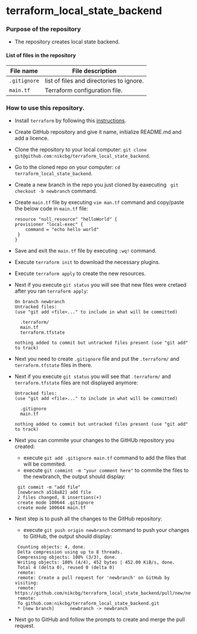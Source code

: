 # terraform_local_state_backend

### Purpose of the repository 
- The repository creates local state backend.

#### List of files in the repository

File name                            | File description 
------------------------------------ | --------------------------------------------------------------
`.gitignore` | list of files and directories to ignore.
`main.tf` | Terraform configuration file. 

### How to use this repository. 
- Install `terraform` by following this [instructions](https://www.terraform.io/intro/getting-started/install.html).
- Create GitHub repository and give it name, initialize README.md and add a licence. 
- Clone the repository to your local computer: `git clone git@github.com:nikcbg/terraform_local_state_backend`.
- Go to the cloned repo on your computer: `cd terraform_local_state_backend`.
- Create a new branch in the repo you just cloned by eaxecuting ` git checkout -b newbranch` command.
- Create `main.tf` file by executing `vim man.tf` command and copy/paste the below code in `main.tf` file:

    ```
    resource "null_resource" "helloWorld" {
    provisioner "local-exec" {
        command = "echo hello world"
     }
   }
    ```

- Save and exit the `main.tf` file by executing `:wq!` command.
- Execute `terraform init` to download the necessary plugins.
- Execute `terraform apply` to create the new resources. 
- Next if you execute `git status` you will see that new files were cretaed after you ran `terraform apply`:

    ```
    On branch newbranch
    Untracked files:
    (use "git add <file>..." to include in what will be committed)

	  .terraform/
	  main.tf
	  terraform.tfstate

    nothing added to commit but untracked files present (use "git add" to track)

    ```

- Next you need to create `.gitignore` file and put the `.terraform/` and `terraform.tfstate` files in there. 
- Next if you execute `git status` you will see that `.terraform/` and `terraform.tfstate` files are not displayed anymore:

    ```
    Untracked files:
    (use "git add <file>..." to include in what will be committed)

	  .gitignore
	  main.tf

    nothing added to commit but untracked files present (use "git add" to track)

    ```

- Next you can commite your changes to the GitHUb repository you created:
  - execute `git add .gitignore main.tf` command to add the files that will be commited.
  - execute `git commint -m "your comment here"` to commite the files to the newbranch, the output should display:
  
  
  ```
   git commit -m "add file"
   [newbranch a518a82] add file
   2 files changed, 8 insertions(+)
   create mode 100644 .gitignore
   create mode 100644 main.tf
  ```
- Next step is to push all the changes to the GitHub repository:
  - execute `git push origin newbranch` command to push your changes to GitHub, the output should display:
  
  
  ```
   Counting objects: 4, done.
   Delta compression using up to 8 threads.
   Compressing objects: 100% (3/3), done.
   Writing objects: 100% (4/4), 452 bytes | 452.00 KiB/s, done.
   Total 4 (delta 0), reused 0 (delta 0)
   remote: 
   remote: Create a pull request for 'newbranch' on GitHub by visiting:
   remote:      https://github.com/nikcbg/terraform_local_state_backend/pull/new/newbranch
   remote: 
   To github.com:nikcbg/terraform_local_state_backend.git
   * [new branch]      newbranch -> newbranch
  
  ```
  
- Next go to GitHub and follow the prompts to create and merge the pull request.

